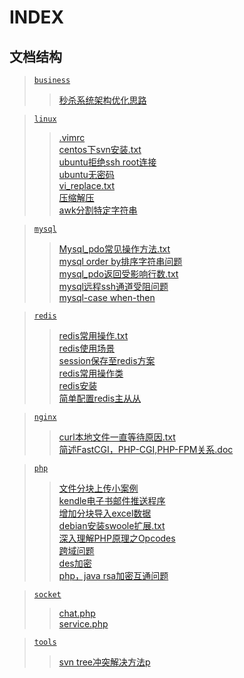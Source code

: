 INDEX
===

文档结构
--

><a href='https://github.com/zhong1/note/tree/master/business'>`business`</a>  
>><a href='https://github.com/zhong1/note/blob/master/business/秒杀系统架构优化思路'>秒杀系统架构优化思路</a>  


><a href='https://github.com/zhong1/note/tree/master/linux'>`linux`</a>  
>><a href='https://github.com/zhong1/note/blob/master/linux/.vimrc'>.vimrc</a>  
>><a href='https://github.com/zhong1/note/blob/master/linux/centos下svn安装.txt'>centos下svn安装.txt</a>  
>><a href='https://github.com/zhong1/note/blob/master/linux/ubuntu拒绝ssh root连接'>ubuntu拒绝ssh root连接</a>  
>><a href='https://github.com/zhong1/note/blob/master/linux/ubuntu无密码'>ubuntu无密码</a>   
>><a href='https://github.com/zhong1/note/blob/master/linux/vi_replace.txt'>vi_replace.txt</a>  
>><a href='https://github.com/zhong1/note/blob/master/linux/压缩解压'>压缩解压</a>  
>><a href='https://github.com/zhong1/note/blob/master/linux/awk分割特定字符串'>awk分割特定字符串</a>  



><a href='https://github.com/zhong1/note/tree/master/mysql'>`mysql`</a></br>
>><a href='https://github.com/zhong1/note/blob/master/mysql%26redis/Mysql_pdo%E5%B8%B8%E8%A7%81%E6%93%8D%E4%BD%9C%E6%96%B9%E6%B3%95.txt'>Mysql_pdo常见操作方法.txt</a></br>
>><a href='https://github.com/zhong1/note/blob/master/mysql%26redis/mysql%20order%20by%E6%8E%92%E5%BA%8F%E5%AD%97%E7%AC%A6%E4%B8%B2%E9%97%AE%E9%A2%98'>mysql order by排序字符串问题</a></br>
>><a href='https://github.com/zhong1/note/blob/master/mysql%26redis/mysql_pdo%E8%BF%94%E5%9B%9E%E5%8F%97%E5%BD%B1%E5%93%8D%E8%A1%8C%E6%95%B0.txt5'>mysql_pdo返回受影响行数.txt</a></br>
>><a href='https://github.com/zhong1/note/blob/master/mysql%26redis/mysql%E8%BF%9C%E7%A8%8Bssh%E9%80%9A%E9%81%93%E5%8F%97%E9%98%BB%E9%97%AE%E9%A2%98'>mysql远程ssh通道受阻问题</a></br>
>><a href='https://github.com/zhong1/note/blob/master/mysql%26redis/mysql-case%20when-then'>mysql-case when-then</a></br>

><a href='https://github.com/zhong1/note/tree/master/redis'>`redis`</a>  
>><a href='https://github.com/zhong1/note/blob/master/redis/redis常用操作.txt'>redis常用操作.txt</a>  
>><a href='https://github.com/zhong1/note/blob/master/redis/redis使用场景.md'>redis使用场景</a>  
>><a href='https://github.com/zhong1/note/blob/master/redis/session保存至redis方案'>session保存至redis方案</a>  
>><a href='https://github.com/zhong1/note/blob/master/redis/redis常用操作类'>redis常用操作类</a>   
>><a href='https://github.com/zhong1/note/blob/master/redis/redis安装.md'>redis安装</a>   
>><a href='https://github.com/zhong1/note/blob/master/redis/简单配置redis主从从.md'>简单配置redis主从从</a>   

><a href='https://github.com/zhong1/note/tree/master/nginx'>`nginx`</a></br>
>><a href='https://github.com/zhong1/note/blob/master/nginx/curl%E6%9C%AC%E5%9C%B0%E6%96%87%E4%BB%B6%E4%B8%80%E7%9B%B4%E7%AD%89%E5%BE%85%E5%8E%9F%E5%9B%A0.txt'>curl本地文件一直等待原因.txt</a></br>
>><a href='https://github.com/zhong1/note/blob/master/nginx/%E7%AE%80%E8%BF%B0FastCGI%EF%BC%8CPHP-CGI%2CPHP-FPM%E5%85%B3%E7%B3%BB.doc'>简述FastCGI，PHP-CGI,PHP-FPM关系.doc</a></br>



><a href='https://github.com/zhong1/note/tree/master/php'>`php`</a></br>
>><a href='https://github.com/zhong1/note/tree/master/php/cutFileUpload'>文件分块上传小案例</a></br>
>><a href='https://github.com/zhong1/note/tree/master/php/push_kindle'>kendle电子书邮件推送程序</a></br>
>><a href='https://github.com/zhong1/note/blob/master/php/chunk_excel.php'>增加分块导入excel数据</a></br>
>><a href='https://github.com/zhong1/note/blob/master/php/debian%E5%AE%89%E8%A3%85swoole%E6%89%A9%E5%B1%95.txt'>debian安装swoole扩展.txt</a></br>
>><a href='https://github.com/zhong1/note/blob/master/php/%E6%B7%B1%E5%85%A5%E7%90%86%E8%A7%A3PHP%E5%8E%9F%E7%90%86%E4%B9%8BOpcodes'>深入理解PHP原理之Opcodes</a></br>
>><a href='https://github.com/zhong1/note/blob/master/php/%E8%B7%A8%E5%9F%9F%E9%97%AE%E9%A2%98'>跨域问题</a></br>
>><a href='https://github.com/zhong1/note/blob/master/php/des%E5%8A%A0%E5%AF%86'>des加密</a></br>
>><a href='https://github.com/zhong1/note/blob/master/php/php，java rsa加密互通问题'>php，java rsa加密互通问题</a></br>


><a href='https://github.com/zhong1/note/tree/master/socket'>`socket`</a></br>
>><a href='https://github.com/zhong1/note/blob/master/socket/chat.php'>chat.php</a></br>
>><a href='https://github.com/zhong1/note/blob/master/socket/service.php'>service.php</a></br>

><a href='https://github.com/zhong1/note/tree/master/tools'>`tools`</a></br>
>><a href='https://github.com/zhong1/note/blob/master/tools/svn tree冲突解决方法.md'>svn tree冲突解决方法p</a></br>
